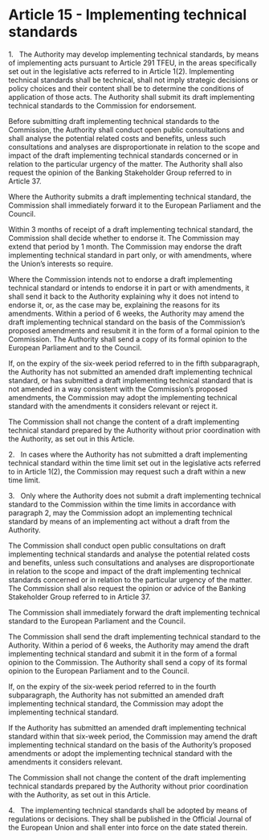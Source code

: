 # Article 15 - Implementing technical standards


1.   The Authority may develop implementing technical standards, by means of implementing acts pursuant to Article 291 TFEU, in the areas specifically set out in the legislative acts referred to in Article 1(2). Implementing technical standards shall be technical, shall not imply strategic decisions or policy choices and their content shall be to determine the conditions of application of those acts. The Authority shall submit its draft implementing technical standards to the Commission for endorsement.

Before submitting draft implementing technical standards to the Commission, the Authority shall conduct open public consultations and shall analyse the potential related costs and benefits, unless such consultations and analyses are disproportionate in relation to the scope and impact of the draft implementing technical standards concerned or in relation to the particular urgency of the matter. The Authority shall also request the opinion of the Banking Stakeholder Group referred to in Article 37.

Where the Authority submits a draft implementing technical standard, the Commission shall immediately forward it to the European Parliament and the Council.

Within 3 months of receipt of a draft implementing technical standard, the Commission shall decide whether to endorse it. The Commission may extend that period by 1 month. The Commission may endorse the draft implementing technical standard in part only, or with amendments, where the Union’s interests so require.

Where the Commission intends not to endorse a draft implementing technical standard or intends to endorse it in part or with amendments, it shall send it back to the Authority explaining why it does not intend to endorse it, or, as the case may be, explaining the reasons for its amendments. Within a period of 6 weeks, the Authority may amend the draft implementing technical standard on the basis of the Commission’s proposed amendments and resubmit it in the form of a formal opinion to the Commission. The Authority shall send a copy of its formal opinion to the European Parliament and to the Council.

If, on the expiry of the six-week period referred to in the fifth subparagraph, the Authority has not submitted an amended draft implementing technical standard, or has submitted a draft implementing technical standard that is not amended in a way consistent with the Commission’s proposed amendments, the Commission may adopt the implementing technical standard with the amendments it considers relevant or reject it.

The Commission shall not change the content of a draft implementing technical standard prepared by the Authority without prior coordination with the Authority, as set out in this Article.

2.   In cases where the Authority has not submitted a draft implementing technical standard within the time limit set out in the legislative acts referred to in Article 1(2), the Commission may request such a draft within a new time limit.

3.   Only where the Authority does not submit a draft implementing technical standard to the Commission within the time limits in accordance with paragraph 2, may the Commission adopt an implementing technical standard by means of an implementing act without a draft from the Authority.

The Commission shall conduct open public consultations on draft implementing technical standards and analyse the potential related costs and benefits, unless such consultations and analyses are disproportionate in relation to the scope and impact of the draft implementing technical standards concerned or in relation to the particular urgency of the matter. The Commission shall also request the opinion or advice of the Banking Stakeholder Group referred to in Article 37.

The Commission shall immediately forward the draft implementing technical standard to the European Parliament and the Council.

The Commission shall send the draft implementing technical standard to the Authority. Within a period of 6 weeks, the Authority may amend the draft implementing technical standard and submit it in the form of a formal opinion to the Commission. The Authority shall send a copy of its formal opinion to the European Parliament and to the Council.

If, on the expiry of the six-week period referred to in the fourth subparagraph, the Authority has not submitted an amended draft implementing technical standard, the Commission may adopt the implementing technical standard.

If the Authority has submitted an amended draft implementing technical standard within that six-week period, the Commission may amend the draft implementing technical standard on the basis of the Authority’s proposed amendments or adopt the implementing technical standard with the amendments it considers relevant.

The Commission shall not change the content of the draft implementing technical standards prepared by the Authority without prior coordination with the Authority, as set out in this Article.

4.   The implementing technical standards shall be adopted by means of regulations or decisions. They shall be published in the Official Journal of the European Union and shall enter into force on the date stated therein.
